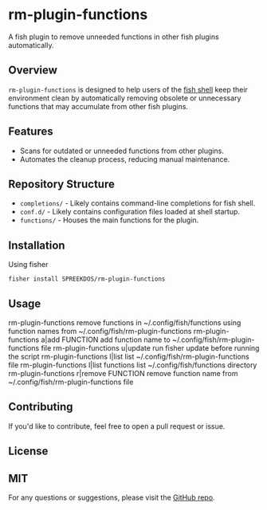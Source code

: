 # rm-plugin-functions

A fish plugin to remove unneeded functions in other fish plugins automatically.

## Overview

`rm-plugin-functions` is designed to help users of the [fish shell](https://fishshell.com/) keep their environment clean by automatically removing obsolete or unnecessary functions that may accumulate from other fish plugins.

## Features

- Scans for outdated or unneeded functions from other plugins.
- Automates the cleanup process, reducing manual maintenance.

## Repository Structure

- `completions/` - Likely contains command-line completions for fish shell.
- `conf.d/` - Likely contains configuration files loaded at shell startup.
- `functions/` - Houses the main functions for the plugin.

## Installation
Using fisher

`fisher install SPREEKDOS/rm-plugin-functions`

## Usage
rm-plugin-functions
    remove functions in ~/.config/fish/functions using function names from ~/.config/fish/rm-plugin-functions
rm-plugin-functions a|add FUNCTION
    add function name to ~/.config/fish/rm-plugin-functions file
rm-plugin-functions u|update
    run fisher update before running the script
rm-plugin-functions l|list
    list ~/.config/fish/rm-plugin-functions file
rm-plugin-functions l|list functions
    list ~/.config/fish/functions directory
rm-plugin-functions r|remove FUNCTION
    remove function name from ~/.config/fish/rm-plugin-functions file
    
## Contributing

If you'd like to contribute, feel free to open a pull request or issue.

## License

MIT
---

For any questions or suggestions, please visit the [GitHub repo](https://github.com/SPREEKDOS/rm-plugin-functions).
